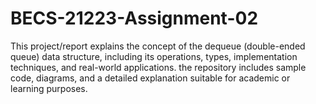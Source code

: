 # BECS-21223-Assignment-02
This project/report explains the concept of the dequeue (double-ended queue) data structure, including its operations, types, implementation techniques, and real-world applications. the repository includes sample code, diagrams, and a detailed explanation suitable for academic or learning purposes.
